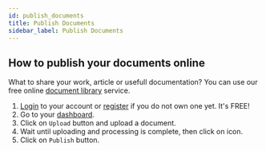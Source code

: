 ```yaml
---
id: publish_documents
title: Publish Documents
sidebar_label: Publish Documents
---
```


## How to publish your documents online
What to share your work, article or usefull documentation? You can use our free online [document library](https://products.conholdate.app/documents) service.
1. [Login](https://conholdate.app/signin) to your account or [register](https://conholdate.app/signin) if you do not own one yet. It's FREE!
1. Go to your [dashboard](https://dashboard.conholdate.app).
1. Click on `Upload` button and upload a document.
1. Wait until uploading and processing is complete, then click on <i class="fas fa-book"></i> icon.
1. Click on `Publish` button.